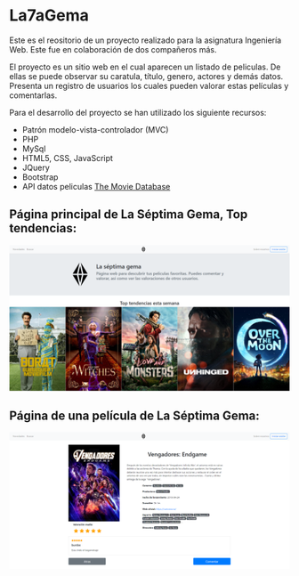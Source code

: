 # La7aGema

Este es el reositorio de un proyecto realizado para la asignatura Ingeniería Web. Este fue en colaboración de dos compañeros más.

El proyecto es un sitio web en el cual aparecen un listado de peliculas. De ellas se puede observar su caratula, título, genero, actores y demás datos. Presenta un registro de usuarios los cuales pueden valorar estas películas y comentarlas.

Para el desarrollo del proyecto se han utilizado los siguiente recursos:

- Patrón modelo-vista-controlador (MVC)
- PHP
- MySql
- HTML5, CSS, JavaScript
- JQuery
- Bootstrap
- API datos peliculas [The Movie Database](https://developers.themoviedb.org/3/getting-started/introduction)

## Página principal de La Séptima Gema, Top tendencias:
![Página principal de La Séptima Gema](muestra1.png "Página principal de La Séptima Gema")

## Página de una película de La Séptima Gema:
![Página de una película de La Séptima Gema](muestra2.png "Página de una película de La Séptima Gema")
